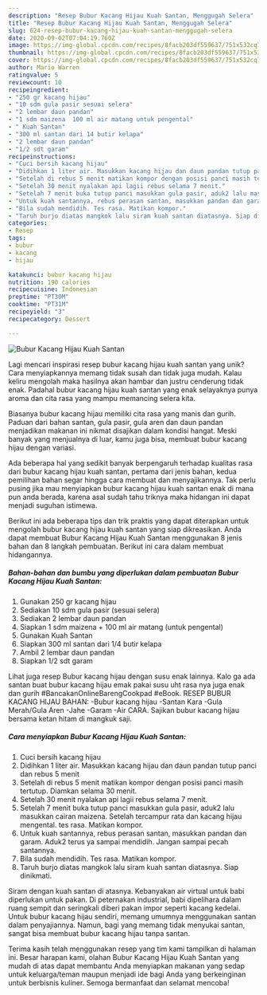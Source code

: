 ```yaml
---
description: "Resep Bubur Kacang Hijau Kuah Santan, Menggugah Selera"
title: "Resep Bubur Kacang Hijau Kuah Santan, Menggugah Selera"
slug: 624-resep-bubur-kacang-hijau-kuah-santan-menggugah-selera
date: 2020-09-02T07:04:19.760Z
image: https://img-global.cpcdn.com/recipes/8facb203df559637/751x532cq70/bubur-kacang-hijau-kuah-santan-foto-resep-utama.jpg
thumbnail: https://img-global.cpcdn.com/recipes/8facb203df559637/751x532cq70/bubur-kacang-hijau-kuah-santan-foto-resep-utama.jpg
cover: https://img-global.cpcdn.com/recipes/8facb203df559637/751x532cq70/bubur-kacang-hijau-kuah-santan-foto-resep-utama.jpg
author: Mario Warren
ratingvalue: 5
reviewcount: 10
recipeingredient:
- "250 gr kacang hijau"
- "10 sdm gula pasir sesuai selera"
- "2 lembar daun pandan"
- "1 sdm maizena  100 ml air matang untuk pengental"
- " Kuah Santan"
- "300 ml santan dari 14 butir kelapa"
- "2 lembar daun pandan"
- "1/2 sdt garam"
recipeinstructions:
- "Cuci bersih kacang hijau"
- "Didihkan 1 liter air. Masukkan kacang hijau dan daun pandan tutup panci dan rebus 5 menit"
- "Setelah di rebus 5 menit matikan kompor dengan posisi panci masih tertutup. Diamkan selama 30 menit."
- "Setelah 30 menit nyalakan api lagii rebus selama 7 menit."
- "Setelah 7 menit buka tutup panci masukkan gula pasir, aduk2 lalu masukkan cairan maizena. Setelah tercampur rata dan kacang hijau mengental. tes rasa. Matikan kompor."
- "Untuk kuah santannya, rebus perasan santan, masukkan pandan dan garam. Aduk2 terus ya sampai mendidih. Jangan sampai pecah santannya."
- "Bila sudah mendidih. Tes rasa. Matikan kompor."
- "Taruh burjo diatas mangkok lalu siram kuah santan diatasnya. Siap dinikmati."
categories:
- Resep
tags:
- bubur
- kacang
- hijau

katakunci: bubur kacang hijau 
nutrition: 190 calories
recipecuisine: Indonesian
preptime: "PT30M"
cooktime: "PT31M"
recipeyield: "3"
recipecategory: Dessert

---
```



![Bubur Kacang Hijau Kuah Santan](https://img-global.cpcdn.com/recipes/8facb203df559637/751x532cq70/bubur-kacang-hijau-kuah-santan-foto-resep-utama.jpg)

Lagi mencari inspirasi resep bubur kacang hijau kuah santan yang unik? Cara menyiapkannya memang tidak susah dan tidak juga mudah. Kalau keliru mengolah maka hasilnya akan hambar dan justru cenderung tidak enak. Padahal bubur kacang hijau kuah santan yang enak selayaknya punya aroma dan cita rasa yang mampu memancing selera kita.

Biasanya bubur kacang hijau memiliki cita rasa yang manis dan gurih. Paduan dari bahan santan, gula pasir, gula aren dan daun pandan menjadikan makanan ini nikmat disajikan dalam kondisi hangat. Meski banyak yang menjualnya di luar, kamu juga bisa, membuat bubur kacang hijau dengan variasi.

Ada beberapa hal yang sedikit banyak berpengaruh terhadap kualitas rasa dari bubur kacang hijau kuah santan, pertama dari jenis bahan, kedua pemilihan bahan segar hingga cara membuat dan menyajikannya. Tak perlu pusing jika mau menyiapkan bubur kacang hijau kuah santan enak di mana pun anda berada, karena asal sudah tahu triknya maka hidangan ini dapat menjadi suguhan istimewa.


Berikut ini ada beberapa tips dan trik praktis yang dapat diterapkan untuk mengolah bubur kacang hijau kuah santan yang siap dikreasikan. Anda dapat membuat Bubur Kacang Hijau Kuah Santan menggunakan 8 jenis bahan dan 8 langkah pembuatan. Berikut ini cara dalam membuat hidangannya.

<!--inarticleads1-->

##### Bahan-bahan dan bumbu yang diperlukan dalam pembuatan Bubur Kacang Hijau Kuah Santan:

1. Gunakan 250 gr kacang hijau
1. Sediakan 10 sdm gula pasir (sesuai selera)
1. Sediakan 2 lembar daun pandan
1. Siapkan 1 sdm maizena + 100 ml air matang (untuk pengental)
1. Gunakan  Kuah Santan
1. Siapkan 300 ml santan dari 1/4 butir kelapa
1. Ambil 2 lembar daun pandan
1. Siapkan 1/2 sdt garam


Lihat juga resep Bubur kacang hijau dengan susu enak lainnya. Kalo ga ada santan buat bubur kacang hijau emak pakai susu uht rasa nya juga enak dan gurih #BancakanOnlineBarengCookpad #eBook. RESEP BUBUR KACANG HIJAU BAHAN: -Bubur kacang hijau -Santan Kara -Gula Merah/Gula Aren -Jahe -Garam -Air CARA. Sajikan bubur kacang hijau bersama ketan hitam di mangkuk saji. 

<!--inarticleads2-->

##### Cara menyiapkan Bubur Kacang Hijau Kuah Santan:

1. Cuci bersih kacang hijau
1. Didihkan 1 liter air. Masukkan kacang hijau dan daun pandan tutup panci dan rebus 5 menit
1. Setelah di rebus 5 menit matikan kompor dengan posisi panci masih tertutup. Diamkan selama 30 menit.
1. Setelah 30 menit nyalakan api lagii rebus selama 7 menit.
1. Setelah 7 menit buka tutup panci masukkan gula pasir, aduk2 lalu masukkan cairan maizena. Setelah tercampur rata dan kacang hijau mengental. tes rasa. Matikan kompor.
1. Untuk kuah santannya, rebus perasan santan, masukkan pandan dan garam. Aduk2 terus ya sampai mendidih. Jangan sampai pecah santannya.
1. Bila sudah mendidih. Tes rasa. Matikan kompor.
1. Taruh burjo diatas mangkok lalu siram kuah santan diatasnya. Siap dinikmati.


Siram dengan kuah santan di atasnya. Kebanyakan air virtual untuk babi diperlukan untuk pakan. Di peternakan industrial, babi dipelihara dalam ruang sempit dan seringkali diberi pakan impor seperti kacang kedelai. Untuk bubur kacang hijau sendiri, memang umumnya menggunakan santan dalam penyajiannya. Namun, bagi yang memang tidak menyukai santan, sangat bisa membuat bubur kacang hijau tanpa santan. 

Terima kasih telah menggunakan resep yang tim kami tampilkan di halaman ini. Besar harapan kami, olahan Bubur Kacang Hijau Kuah Santan yang mudah di atas dapat membantu Anda menyiapkan makanan yang sedap untuk keluarga/teman maupun menjadi ide bagi Anda yang berkeinginan untuk berbisnis kuliner. Semoga bermanfaat dan selamat mencoba!
